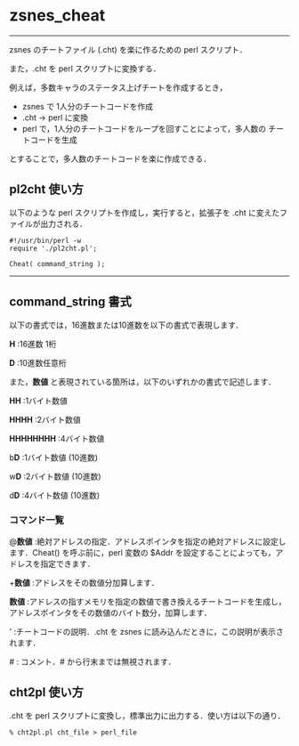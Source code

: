 # zsnes_cheat
---

zsnes のチートファイル (.cht) を楽に作るための perl スクリプト．

また，.cht を perl スクリプトに変換する．

例えば，多数キャラのステータス上げチートを作成するとき，

* zsnes で 1人分のチートコードを作成
* .cht -> perl に変換
* perl で，1人分のチートコードをループを回すことによって，多人数の チートコードを生成

とすることで，多人数のチートコードを楽に作成できる．


## pl2cht 使い方

以下のような perl スクリプトを作成し，実行すると，拡張子を .cht に変えたファイルが出力される．

```
#!/usr/bin/perl -w
require './pl2cht.pl';

Cheat( command_string );
```

---

## command_string 書式
以下の書式では，16進数または10進数を以下の書式で表現します．

**H** :16進数 1桁

**D** :10進数任意桁

また，**数値** と表現されている箇所は，以下のいずれかの書式で記述します．

**HH** :1バイト数値

**HHHH** :2バイト数値

**HHHHHHHH** :4バイト数値

b**D** :1バイト数値 (10進数)

w**D** :2バイト数値 (10進数)

d**D** :4バイト数値 (10進数)

### コマンド一覧

@**数値** :絶対アドレスの指定．アドレスポインタを指定の絶対アドレスに設定します．Cheat() を呼ぶ前に，perl 変数の $Addr を設定することによっても，アドレスを指定できます．

+**数値** :アドレスをその数値分加算します．

**数値** :アドレスの指すメモリを指定の数値で書き換えるチートコードを生成し，アドレスポインタをその数値のバイト数分，加算します．

' :チートコードの説明．.cht を zsnes に読み込んだときに，この説明が表示されます．

\# : コメント．# から行末までは無視されます．

## cht2pl 使い方

.cht を perl スクリプトに変換し，標準出力に出力する．使い方は以下の通り．

```
% cht2pl.pl cht_file > perl_file
```
